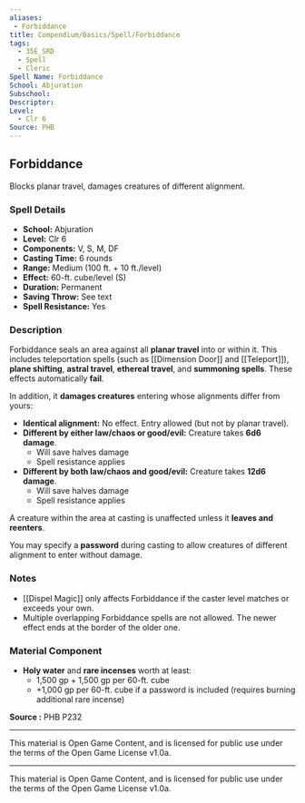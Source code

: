 ```yaml
---
aliases:
 - Forbiddance
title: Compendium/Basics/Spell/Forbiddance
tags:  
  - 35E_SRD  
  - Spell  
  - Cleric  
Spell Name: Forbiddance
School: Abjuration
Subschool: 
Descriptor: 
Level:  
  - Clr 6  
Source: PHB
---
```


## Forbiddance

Blocks planar travel, damages creatures of different alignment.

### Spell Details

- **School:** Abjuration  
- **Level:** Clr 6  
- **Components:** V, S, M, DF  
- **Casting Time:** 6 rounds  
- **Range:** Medium (100 ft. + 10 ft./level)  
- **Effect:** 60-ft. cube/level (S)  
- **Duration:** Permanent  
- **Saving Throw:** See text  
- **Spell Resistance:** Yes  

### Description

Forbiddance seals an area against all **planar travel** into or within it. This includes teleportation spells (such as [[Dimension Door]] and [[Teleport]]), **plane shifting**, **astral travel**, **ethereal travel**, and **summoning spells**. These effects automatically **fail**.

In addition, it **damages creatures** entering whose alignments differ from yours:

- **Identical alignment:** No effect. Entry allowed (but not by planar travel).
- **Different by either law/chaos or good/evil:** Creature takes **6d6 damage**.  
  - Will save halves damage  
  - Spell resistance applies
- **Different by both law/chaos and good/evil:** Creature takes **12d6 damage**.  
  - Will save halves damage  
  - Spell resistance applies

A creature within the area at casting is unaffected unless it **leaves and reenters**.

You may specify a **password** during casting to allow creatures of different alignment to enter without damage.

### Notes

- [[Dispel Magic]] only affects Forbiddance if the caster level matches or exceeds your own.
- Multiple overlapping Forbiddance spells are not allowed. The newer effect ends at the border of the older one.

### Material Component

- **Holy water** and **rare incenses** worth at least:
  - 1,500 gp + 1,500 gp per 60-ft. cube  
  - +1,000 gp per 60-ft. cube if a password is included (requires burning additional rare incense)


**Source :** PHB P232

---

This material is Open Game Content, and is licensed for public use under  
the terms of the Open Game License v1.0a.

---

This material is Open Game Content, and is licensed for public use under the terms of the Open Game License v1.0a.
